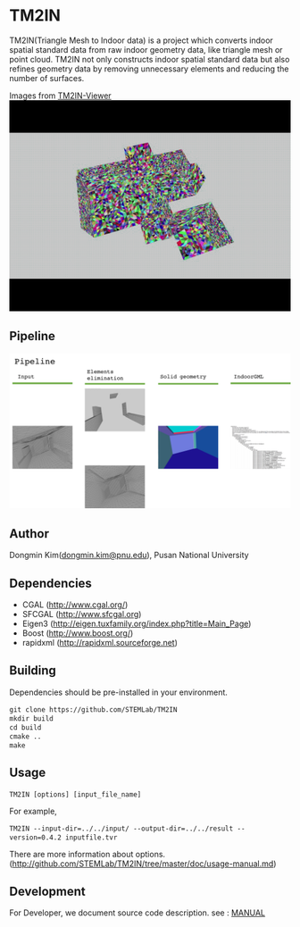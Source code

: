# TM2IN
TM2IN(Triangle Mesh to Indoor data) is a project which converts indoor spatial standard data from raw indoor geometry data, like triangle mesh or point cloud. 
TM2IN not only constructs indoor spatial standard data but also refines geometry data by removing unnecessary elements and reducing the number of surfaces.

Images from [TM2IN-Viewer](https://github.com/cocoslime/TM2IN-Viewer)
![](doc/img/180920-tm2in-process.gif)

## Pipeline

![](doc/img/pipeline.png?raw=true)

## Author
Dongmin Kim(dongmin.kim@pnu.edu), Pusan National University

## Dependencies

- CGAL (http://www.cgal.org/)
- SFCGAL (http://www.sfcgal.org)
- Eigen3 (http://eigen.tuxfamily.org/index.php?title=Main_Page)
- Boost (http://www.boost.org/)
- rapidxml (http://rapidxml.sourceforge.net)

## Building

Dependencies should be pre-installed in your environment.

```
git clone https://github.com/STEMLab/TM2IN
mkdir build
cd build
cmake ..
make
```

## Usage

```
TM2IN [options] [input_file_name]

```

For example,

```
TM2IN --input-dir=../../input/ --output-dir=../../result --version=0.4.2 inputfile.tvr
```


There are more information about options. (http://github.com/STEMLab/TM2IN/tree/master/doc/usage-manual.md) 

## Development

For Developer, we document source code description. see : [MANUAL](http://STEMLab.github.io/TM2IN/doxygen/index.html)
